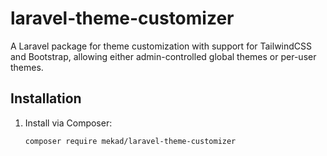 # laravel-theme-customizer

A Laravel package for theme customization with support for TailwindCSS and Bootstrap, allowing either admin-controlled global themes or per-user themes.

## Installation

1. Install via Composer:
   ```bash
   composer require mekad/laravel-theme-customizer